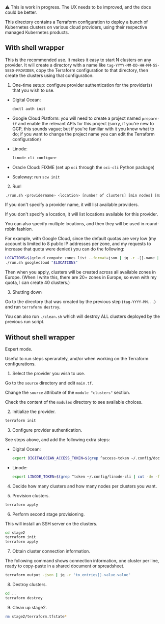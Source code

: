 ⚠️ This is work in progress. The UX needs to be improved,
and the docs could be better.

This directory contains a Terraform configuration to deploy
a bunch of Kubernetes clusters on various cloud providers,
using their respective managed Kubernetes products.

## With shell wrapper

This is the recommended use. It makes it easy to start N clusters
on any provider. It will create a directory with a name like
`tag-YYYY-MM-DD-HH-MM-SS-SEED-PROVIDER`, copy the Terraform configuration
to that directory, then create the clusters using that configuration.

1. One-time setup: configure provider authentication for the provider(s) that you wish to use.

- Digital Ocean:
  ```bash
  doctl auth init
  ```

- Google Cloud Platform: you will need to create a project named `prepare-tf`
  and enable the relevant APIs for this project (sorry, if you're new to GCP,
  this sounds vague; but if you're familiar with it you know what to do; if you
  want to change the project name you can edit the Terraform configuration)

- Linode:
  ```bash
  linode-cli configure
  ```

- Oracle Cloud: FIXME
  (set up `oci` through the `oci-cli` Python package)

- Scaleway: run `scw init`

2. Run!

```bash
./run.sh <providername> <location> [number of clusters] [min nodes] [max nodes]
```

If you don't specify a provider name, it will list available providers.

If you don't specify a location, it will list locations available for this provider.

You can also specify multiple locations, and then they will be
used in round-robin fashion.

For example, with Google Cloud, since the default quotas are very
low (my account is limited to 8 public IP addresses per zone, and
my requests to increase that quota were denied) you can do the
following:

```bash
LOCATIONS=$(gcloud compute zones list --format=json | jq -r .[].name | grep ^europe)
./run.sh googlecloud "$LOCATIONS"
```

Then when you apply, clusters will be created across all available
zones in Europe. (When I write this, there are 20+ zones in Europe,
so even with my quota, I can create 40 clusters.)

3. Shutting down

Go to the directory that was created by the previous step (`tag-YYYY-MM...`)
and run `terraform destroy`.

You can also run `./clean.sh` which will destroy ALL clusters deployed by the previous run script.

## Without shell wrapper

Expert mode.

Useful to run steps sperarately, and/or when working on the Terraform configurations.

1. Select the provider you wish to use.

Go to the `source` directory and edit `main.tf`.

Change the `source` attribute of the `module "clusters"` section.

Check the content of the `modules` directory to see available choices.

2. Initialize the provider.

```bash
terraform init
```

3. Configure provider authentication.

See steps above, and add the following extra steps:

- Digital Ocean:
  ```bash
  export DIGITALOCEAN_ACCESS_TOKEN=$(grep ^access-token ~/.config/doctl/config.yaml | cut -d: -f2 | tr -d " ")
  ```

- Linode:
  ```bash
  export LINODE_TOKEN=$(grep ^token ~/.config/linode-cli | cut -d= -f2 | tr -d " ")
  ```

4. Decide how many clusters and how many nodes per clusters you want.

5. Provision clusters.

```bash
terraform apply
```

6. Perform second stage provisioning.

This will install an SSH server on the clusters.

```bash
cd stage2
terraform init
terraform apply
```

7. Obtain cluster connection information.

The following command shows connection information, one cluster per line, ready to copy-paste in a shared document or spreadsheet.

```bash
terraform output -json | jq -r 'to_entries[].value.value'
```

8. Destroy clusters.

```bash
cd ..
terraform destroy
```

9. Clean up stage2.

```bash
rm stage2/terraform.tfstate*
```
